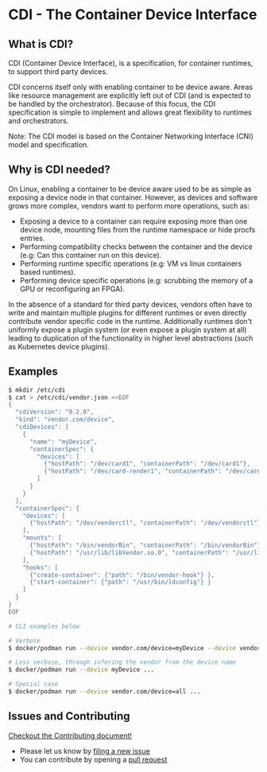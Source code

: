 # CDI - The Container Device Interface
## What is CDI?

CDI (Container Device Interface), is a specification, for container runtimes, to support third party devices.

CDI concerns itself only with enabling container to be device aware. Areas like resource management are explicitly left out of CDI (and is expected to be handled by the orchestrator). Because of this focus, the CDI specification is simple to implement and allows great flexibility to runtimes and orchestrators.

Note: The CDI model is based on the Container Networking Interface (CNI) model and specification.

## Why is CDI needed?

On Linux, enabling a container to be device aware used to be as simple as exposing a device node in that container.
However, as devices and software grows more complex, vendors want to perform more operations, such as:

- Exposing a device to a container can require exposing more than one device node, mounting files from the runtime namespace or hide procfs entries.
- Performing compatibility checks between the container and the device (e.g: Can this container run on this device).
- Performing runtime specific operations (e.g: VM vs linux containers based runtimes).
- Performing device specific operations (e.g: scrubbing the memory of a GPU or reconfiguring an FPGA).

In the absence of a standard for third party devices, vendors often have to write and maintain multiple plugins for different runtimes or even directly contribute vendor specific code in the runtime.
Additionally runtimes don't uniformly expose a plugin system (or even expose a plugin system at all) leading to duplication of the functionality in higher level abstractions (such as Kubernetes device plugins).

## Examples
```bash
$ mkdir /etc/cdi
$ cat > /etc/cdi/vendor.json <<EOF
{
  "cdiVersion": "0.2.0",
  "kind": "vendor.com/device",
  "cdiDevices": [
    {
      "name": "myDevice",
      "containerSpec": {
        "devices": [
          {"hostPath": "/dev/card1", "containerPath": "/dev/card1"},
          {"hostPath": "/dev/card-render1", "containerPath": "/dev/card-render1"}
        ]
      }
    }
  ],
  "containerSpec": {
    "devices": [
      {"hostPath": "/dev/vendorctl", "containerPath": "/dev/vendorctl"}
    ],
    "mounts": [
      {"hostPath": "/bin/vendorBin", "containerPath": "/bin/vendorBin"},
      {"hostPath": "/usr/lib/libVendor.so.0", "containerPath": "/usr/lib/libVendor.so"}
    ],
    "hooks": [
      {"create-container": {"path": "/bin/vendor-hook"} },
      {"start-container": {"path": "/usr/bin/ldconfig"} }
    ]
  }
}
EOF

# CLI examples below

# Verbose
$ docker/podman run --device vendor.com/device=myDevice --device vendor.com/device=myDevice2 ...

# Less verbose, through infering the vendor from the device name
$ docker/podman run --device myDevice ...

# Special case
$ docker/podman run --device vendor.com/device=all ...
```

## Issues and Contributing

[Checkout the Contributing document!](CONTRIBUTING.md)

* Please let us know by [filing a new issue](https://github.com/RenaudWasTaken/cdi/issues/new)
* You can contribute by opening a [pull request](https://help.github.com/articles/using-pull-requests/)
